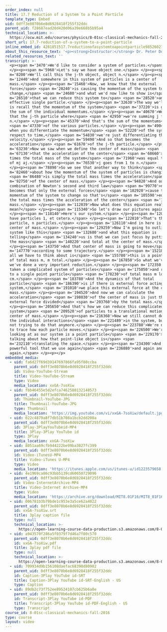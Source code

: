 ```yaml
---
order_index: null
title: 17.7 Reduction of a System to a Point Particle
template_type: Embed
uid: 0dff3e8070b6e8d6928418f255f32ddc
parent_uid: f28687ead20d420d06a39e668b5b95a4
technical_location: >-
  https://ocw.mit.edu/courses/physics/8-01sc-classical-mechanics-fall-2016/week-5-momentum-and-impulse/17.7-reduction-of-a-system-to-a-point-particle/17.7-reduction-of-a-system-to-a-point-particle
short_url: 17.7-reduction-of-a-system-to-a-point-particle
inline_embed_id: 4281851517.7reductionofasystemtoapointparticle98526027
about_this_resource_text: '<p><strong>Instructor:</strong> Dr. Peter Dourmashkin</p>'
related_resources_text: ''
transcript: >-
  <p><span m='3470'>We'd like to consider a system of particles.</span>
  </p><p><span m='5960'>Let's say we have object one.</span> </p><p><span
  m='8200'>We'll call this the j-th object, object n.</span> </p><p><span
  m='12440'>And somewhere in this system of particles is a center of
  mass.</span> </p><p><span m='15460'>Now, we know that the external
  force</span> <span m='20240'>is causing the momentum of the system to
  change,</span> <span m='24680'>and what we'd now like to show is</span> <span
  m='26510'>that we can reduce this system to</span> <span m='28520'>an
  effective single particle.</span> </p><p><span m='32630'>The way we'll do that
  is recall that the momentum of the system</span> <span m='37220'>is given by
  the sum of the individual momentums.</span> </p><p><span m='40670'>We'll call
  that the j-th particle where</span> <span m='42950'>we're summing j from 1 to
  n.</span> </p><p><span m='45370'>And that's the sum of the momentums</span>
  <span m='47330'>of the various particles.</span> </p><p><span m='49040'>Now
  when you differentiate the momentum</span> <span m='52220'>of the system with
  respect to time,</span> <span m='54830'>we're just differentiating the
  velocity.</span> </p><p><span m='59490'>And so that becomes the
  acceleration</span> <span m='61670'>of the j-th particle.</span> </p><p><span
  m='63230'>Now we saw when we define the center of mass</span> <span
  m='67130'>that the acceleration of the center</span> <span m='68660'>of mass
  times the total mass of the system</span> <span m='71960'>was equal to the sum
  of mj aj.</span> </p><p><span m='76530'>j goes from 1 to n.</span>
  </p><p><span m='78890'>So we see that another way to think</span> <span
  m='82460'>about how the momentum of the system of particles is changing</span>
  <span m='86480'>is simply the total mass times the acceleration</span> <span
  m='92750'>of the center of mass.</span> </p><p><span m='94820'>And our
  combination of Newton's second and third law</span> <span m='99770'>now
  becomes that only the external forces</span> <span m='102920'>cause the
  momentum of the system to change so that's</span> <span m='105590'>equal to
  the total mass times the acceleration of the center</span> <span m='110960'>of
  mass.</span> </p><p><span m='112039'>Now what does this equation really
  mean?</span> </p><p><span m='115340'>So let's draw our pictures again.</span>
  </p><p><span m='118140'>Here's our system.</span> </p><p><span m='120140'>We
  have particles 1, et cetera.</span> </p><p><span m='122810'>That's the j-th
  particle, n particles.</span> </p><p><span m='126110'>And in here is the
  center of mass.</span> </p><p><span m='129259'>Now I'm going to outline my
  system like this</span> <span m='132680'>and what this equation is
  telling</span> <span m='134240'>us is that we can just focus by putting all of
  the mass</span> <span m='140220'>and total at the center of mass.</span>
  </p><p><span m='143750'>And that center of mass is going to move</span> <span
  m='147770'>according to some trajectory.</span> </p><p><span m='152180'>And
  all we have to think about is</span> <span m='155780'>this is a point particle
  of total mass m, m total.</span> </p><p><span m='167850'>So what we've done is
  we've done a very important reduction.</span> </p><p><span m='172350'>We've
  taken a complicated system of particles</span> <span m='175050'>and reduced it
  to a single point particle</span> <span m='178230'>of total mass m located at
  cm.</span> </p><p><span m='183780'>And the dynamics of that total
  particle</span> <span m='186390'>is if there is external force acting on this
  system,</span> <span m='191010'>we place this external force at the center of
  mass.</span> </p><p><span m='194520'>And now we can calculate the
  acceleration</span> <span m='198030'>of the center of mass is just that
  external force divided</span> <span m='203760'>by the total mass.</span>
  </p><p><span m='205650'>And that's how we can reduce this complicated
  system</span> <span m='209520'>of particles to a translational motion of the
  center of mass.</span> </p><p><span m='216360'>Now we still cannot describe
  the individual interactions</span> <span m='221489'>in the system, but we're
  not trying to do that anymore.</span> </p><p><span m='223780'>We're not trying
  to trace how each particle moves.</span> </p><p><span m='226500'>We're just
  looking at as our system is a point particle</span> <span m='229170'>and
  talking about how that point-like object is</span> <span
  m='232110'>translating the space.</span> </p><p><span m='234300'>And this is a
  powerful tool that we use again</span> <span m='236880'>and again and
  again.</span> </p><p></p>
embedded_media:
  - uid: fa6d27f69d39147697866fa95f80ccba
    parent_uid: 0dff3e8070b6e8d6928418f255f32ddc
    id: Video-YouTube-Stream
    title: Video-YouTube-Stream
    type: Video
    media_location: xxGA-7soXiw
  - uid: fbb46455e5d2efca7462580132148573
    parent_uid: 0dff3e8070b6e8d6928418f255f32ddc
    id: Thumbnail-YouTube-JPG
    title: Thumbnail-YouTube-JPG
    type: Thumbnail
    media_location: 'https://img.youtube.com/vi/xxGA-7soXiw/default.jpg'
  - uid: 022c4879a8f7db51b708a1bcb2dd208a
    parent_uid: 0dff3e8070b6e8d6928418f255f32ddc
    id: 3Play-3PlayYouTubeid-MP4
    title: 3Play-3Play YouTube id
    type: 3Play
    media_location: xxGA-7soXiw
  - uid: 8051aa69cfb944222be99ba3027fc399
    parent_uid: 0dff3e8070b6e8d6928418f255f32ddc
    id: Video-iTunesU-MP4
    title: Video-iTunes U-MP4
    type: Video
    media_location: 'https://itunes.apple.com/us/itunes-u/id1223579658'
  - uid: 4e1969ca86c93bb5139cd60650729096
    parent_uid: 0dff3e8070b6e8d6928418f255f32ddc
    id: Video-InternetArchive-MP4
    title: Video-Internet Archive-MP4
    type: Video
    media_location: 'https://archive.org/download/MIT8.01F16/MIT8_01F16_L17v06_360p.mp4'
  - uid: 006781b3b79bde1c953e3a5ce62a4022
    parent_uid: 0dff3e8070b6e8d6928418f255f32ddc
    id: xxGA-7soXiw.srt
    title: 3play caption file
    type: null
    technical_location: >-
      https://open-learning-course-data-production.s3.amazonaws.com/8-01sc-classical-mechanics-fall-2016/006781b3b79bde1c953e3a5ce62a4022_xxGA-7soXiw.srt
  - uid: a943570f286a5f0379f7d46a7f80c570
    parent_uid: 0dff3e8070b6e8d6928418f255f32ddc
    id: xxGA-7soXiw.pdf
    title: 3play pdf file
    type: null
    technical_location: >-
      https://open-learning-course-data-production.s3.amazonaws.com/8-01sc-classical-mechanics-fall-2016/a943570f286a5f0379f7d46a7f80c570_xxGA-7soXiw.pdf
  - uid: 709934d9b156108daefac68390d80982
    parent_uid: 0dff3e8070b6e8d6928418f255f32ddc
    id: Caption-3Play YouTube id-SRT
    title: Caption-3Play YouTube id-SRT-English - US
    type: Caption
  - uid: 89db2c73f752ee89524107cb625b6a0e
    parent_uid: 0dff3e8070b6e8d6928418f255f32ddc
    id: Transcript-3Play YouTube id-PDF
    title: Transcript-3Play YouTube id-PDF-English - US
    type: Transcript
course_id: 8-01sc-classical-mechanics-fall-2016
type: course
layout: video
---
```

